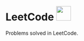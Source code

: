 # LeetCode <img src = "https://user-images.githubusercontent.com/36547915/97088991-45da5d00-1652-11eb-900f-80d106540f4f.png" style="height: 40px; width:40px;">
Problems solved in LeetCode.
